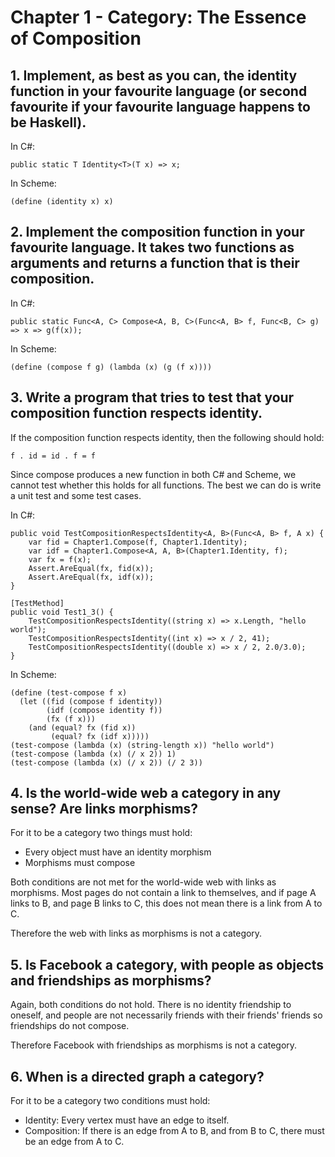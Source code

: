 # Chapter 1 - Category: The Essence of Composition

## 1. Implement, as best as you can, the identity function in your favourite language (or second favourite if your favourite language happens to be Haskell).

In C#:
```
public static T Identity<T>(T x) => x;
```

In Scheme:
```
(define (identity x) x)
```

## 2. Implement the composition function in your favourite language. It takes two functions as arguments and returns a function that is their composition.

In C#:
```
public static Func<A, C> Compose<A, B, C>(Func<A, B> f, Func<B, C> g) => x => g(f(x));
```

In Scheme:
```
(define (compose f g) (lambda (x) (g (f x))))
```

## 3. Write a program that tries to test that your composition function respects identity.

If the composition function respects identity, then the following should hold:
```
f . id = id . f = f
```

Since compose produces a new function in both C# and Scheme, we cannot test whether this holds for all functions. The best we can do is write a unit test and some test cases.

In C#:
```
public void TestCompositionRespectsIdentity<A, B>(Func<A, B> f, A x) {
    var fid = Chapter1.Compose(f, Chapter1.Identity);
    var idf = Chapter1.Compose<A, A, B>(Chapter1.Identity, f);
    var fx = f(x);
    Assert.AreEqual(fx, fid(x));
    Assert.AreEqual(fx, idf(x));
}

[TestMethod]
public void Test1_3() {
    TestCompositionRespectsIdentity((string x) => x.Length, "hello world");
    TestCompositionRespectsIdentity((int x) => x / 2, 41);
    TestCompositionRespectsIdentity((double x) => x / 2, 2.0/3.0);
}
```

In Scheme:
```
(define (test-compose f x)
  (let ((fid (compose f identity))
        (idf (compose identity f))
        (fx (f x)))
    (and (equal? fx (fid x))
         (equal? fx (idf x)))))
(test-compose (lambda (x) (string-length x)) "hello world")
(test-compose (lambda (x) (/ x 2)) 1)
(test-compose (lambda (x) (/ x 2)) (/ 2 3))
```

## 4. Is the world-wide web a category in any sense? Are links morphisms?

For it to be a category two things must hold:
- Every object must have an identity morphism
- Morphisms must compose

Both conditions are not met for the world-wide web with links as morphisms. Most pages do not contain a link to themselves, and if page A links to B, and page B links to C, this does not mean there is a link from A to C.

Therefore the web with links as morphisms is not a category.

## 5. Is Facebook a category, with people as objects and friendships as morphisms?

Again, both conditions do not hold. There is no identity friendship to oneself, and people are not necessarily friends with their friends' friends so friendships do not compose.

Therefore Facebook with friendships as morphisms is not a category.

## 6. When is a directed graph a category?

For it to be a category two conditions must hold:
- Identity: Every vertex must have an edge to itself.
- Composition: If there is an edge from A to B, and from B to C, there must be an edge from A to C.
